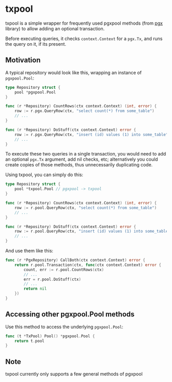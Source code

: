 # txpool

txpool is a simple wrapper for frequently used pgxpool methods (from [pgx](https://github.com/jackc/pgx/tree/master)
library) to allow adding an optional transaction.

Before executing queries, it checks `context.Context` for a `pgx.Tx`, and runs the query on it, if its present.

## Motivation

A typical repository would look like this, wrapping an instance of `pgxpool.Pool`:

```go
type Repository struct {
    pool *pgxpool.Pool
}

func (r *Repository) CountRows(ctx context.Context) (int, error) {
    row := r.pgx.QueryRow(ctx, "select count(*) from some_table")
    // ...
}

func (r *Repository) DoStuff(ctx context.Context) error {
    row := r.pgx.QueryRow(ctx, "insert (id) values (1) into some_table")
    // ...
}
```

To execute these two queries in a single transaction, you would need to add an optional `pgx.Tx` argument,
add nil checks, etc; alternatively you could create copies of those methods, thus unnecessarily duplicating code.

Using txpool, you can simply do this:

```go
type Repository struct {
    pool *txpool.Pool // pgxpool -> txpool
}

func (r *Repository) CountRows(ctx context.Context) (int, error) {
    row := r.pool.QueryRow(ctx, "select count(*) from some_table")
    // ...
}

func (r *Repository) DoStuff(ctx context.Context) error {
    row := r.pool.QueryRow(ctx, "insert (id) values (1) into some_table")
    // ...
}
```

And use them like this:

```go
func (r *PgxRepository) CallBoth(ctx context.Context) error {
	return r.pool.Transaction(ctx, func(ctx context.Context) error {
		count, err := r.pool.CountRows(ctx)
		// ...
		err = r.pool.DoStuff(ctx)
		// ...
		return nil
	})
}
```

## Accessing other pgxpool.Pool methods

Use this method to access the underlying `pgxpool.Pool`:

```go
func (t *TxPool) Pool() *pgxpool.Pool {
	return t.pool
}
```

## Note

txpool currently only supports a few general methods of pgxpool